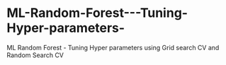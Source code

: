 # ML-Random-Forest---Tuning-Hyper-parameters-
ML Random Forest - Tuning Hyper parameters  using Grid search CV and Random Search CV
